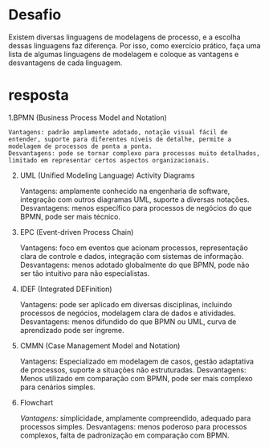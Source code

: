 # Desafio
Existem diversas linguagens de modelagens de processo, e a escolha dessas linguagens faz diferença. Por isso, como exercício prático, faça uma lista de algumas linguagens de modelagem e coloque as vantagens e desvantagens de cada linguagem.

# resposta
1.BPMN (Business Process Model and Notation)

    Vantagens: padrão amplamente adotado, notação visual fácil de entender, suporte para diferentes níveis de detalhe, permite a modelagem de processos de ponta a ponta.
    Desvantagens: pode se tornar complexo para processos muito detalhados, limitado em representar certos aspectos organizacionais.

2. UML (Unified Modeling Language) Activity Diagrams

    Vantagens: amplamente conhecido na engenharia de software, integração com outros diagramas UML, suporte a diversas notações.
    Desvantagens: menos específico para processos de negócios do que BPMN, pode ser mais técnico.

3. EPC (Event-driven Process Chain)

    Vantagens: foco em eventos que acionam processos, representação clara de controle e dados, integração com sistemas de informação.
    Desvantagens: menos adotado globalmente do que BPMN, pode não ser tão intuitivo para não especialistas.

4. IDEF (Integrated DEFinition)

    Vantagens: pode ser aplicado em diversas disciplinas, incluindo processos de negócios, modelagem clara de dados e atividades.
    Desvantagens: menos difundido do que BPMN ou UML, curva de aprendizado pode ser íngreme.

5. CMMN (Case Management Model and Notation)

    Vantagens: Especializado em modelagem de casos, gestão adaptativa de processos, suporte a situações não estruturadas.
    Desvantagens: Menos utilizado em comparação com BPMN, pode ser mais complexo para cenários simples.

6.  Flowchart

    *Vantagens:* simplicidade, amplamente compreendido, adequado para processos simples.
    Desvantagens: menos poderoso para processos complexos, falta de padronização em comparação com BPMN.